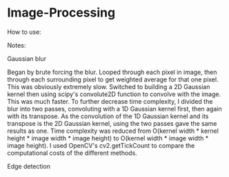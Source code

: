# Image-Processing

How to use:



Notes:

Gaussian blur

  Began by brute forcing the blur. Looped through each pixel in image, then through each surrounding pixel to get weighted average for that one pixel. 
  This was obviously extremely slow.
  Switched to building a 2D Gaussian kernel then using scipy's convolute2D function to convolve with the image. This was much faster.
  To further decrease time complexity, I divided the blur into two passes, convoluting with a 1D Gaussian kernel first, then again with its transpose. As the convolution   of the 1D Gaussian kernel and its transpose is the 2D Gaussian kernel, using the two passes gave the same results as one. 
  Time complexity was reduced from O(kernel width * kernel height * image width * image height) to O(kernel width * image width * image height).
  I used OpenCV's cv2.getTickCount to compare the computational costs of the different methods. 
  
Edge detection


